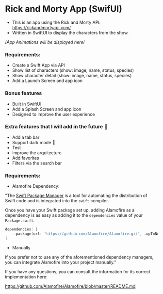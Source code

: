 # Rick and Morty App (SwifUI)

- This is an app using the Rick and Morty API: https://rickandmortyapi.com/ 
- Written in SwiftUI to display the characters from the show.

/*App Animations will be displayed here*/


###  Requirements:

- Create a Swift App via API
- Show list of characters (show: image, name, status, species)
- Show character detail (show: image, name, status, species)
- Add a Launch Screen and app icon

###  Bonus features

- Built in SwiftUI
- Add a Splash Screen and app icon
- Designed to improve the user experience

###  Extra features that I will add in the future 🚀

- Add a tab bar
- Support dark mode 🌙
- Test 
- Improve the arquitecture
- Add favorites 
- Filters via the search bar


###  Requirements:

- Alamofire Dependency:

"The [Swift Package Manager](https://swift.org/package-manager/) is a tool for automating the distribution of Swift code and is integrated into the `swift` compiler. 

Once you have your Swift package set up, adding Alamofire as a dependency is as easy as adding it to the `dependencies` value of your `Package.swift`.

```swift
dependencies: [
    .package(url: "https://github.com/Alamofire/Alamofire.git", .upToNextMajor(from: "5.6.1"))
]
```

- Manually

If you prefer not to use any of the aforementioned dependency managers, you can integrate Alamofire into your project manually."

If you have any questions, you can consult the information for its correct implementation here:

https://github.com/Alamofire/Alamofire/blob/master/README.md





